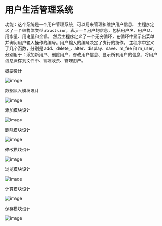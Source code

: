 # 用户生活管理系统

功能：这个系统是一个用户管理系统，可以用来管理和维护用户信息。
主程序定义了一个结构体类型 struct user，表示一个用户的信息，包括用户名、用户ID、用水量、用电量和金额。
然后主程序定义了一个无穷循环，在循环中显示出菜单并询问用户输入操作的编号。用户输入的编号决定了执行的操作。
主程序中定义了几个函数，分别是 add、delete_、alter、display、save、m_fee 和 m_user。
分别用于：添加新用户、删除用户、修改用户信息、显示所有用户的信息、将用户信息保存到文件中、管理收费、管理用户。

概要设计

![image](https://github.com/user-attachments/assets/b0bf3846-614e-43b9-8b6a-2a6d037f84a5)

数据读入模块设计

![image](https://github.com/user-attachments/assets/0e0da734-1055-44a9-b10f-9bf4b63b9df6)

添加模块设计

![image](https://github.com/user-attachments/assets/16cf34fa-783d-4b33-b268-36036d98a557)

删除模块设计

![image](https://github.com/user-attachments/assets/01f1375b-9c4c-43aa-8124-d5bb899c818f)

修改模块设计

![image](https://github.com/user-attachments/assets/0a2b5b11-ab24-4adb-bea0-36b88cd4644f)

浏览模块设计

![image](https://github.com/user-attachments/assets/662b5643-44e3-4f03-b9b2-c307d3791413)

计算模块设计

![image](https://github.com/user-attachments/assets/932fce64-f3dc-491b-b7e1-045b92d65270)

保存模块设计

![image](https://github.com/user-attachments/assets/32238d4d-3aba-4c01-80ee-3bf95da74bf5)



